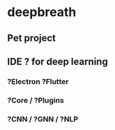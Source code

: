 # deepbreath

## Pet project
## IDE ? for deep learning


### ?Electron ?Flutter
### ?Core / ?Plugins
### ?CNN / ?GNN / ?NLP
